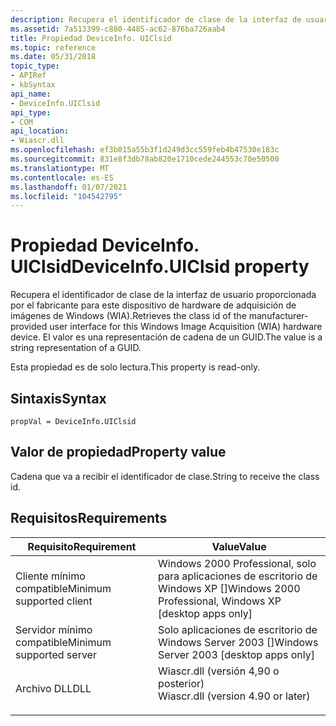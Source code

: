 ```yaml
---
description: Recupera el identificador de clase de la interfaz de usuario proporcionada por el fabricante para este dispositivo de hardware de adquisición de imágenes de Windows (WIA). El valor es una representación de cadena de un GUID.
ms.assetid: 7a513399-c880-4485-ac62-876ba726aab4
title: Propiedad DeviceInfo. UIClsid
ms.topic: reference
ms.date: 05/31/2018
topic_type:
- APIRef
- kbSyntax
api_name:
- DeviceInfo.UIClsid
api_type:
- COM
api_location:
- Wiascr.dll
ms.openlocfilehash: ef3b015a55b3f1d249d3cc559feb4b47530e183c
ms.sourcegitcommit: 831e8f3db78ab820e1710cede244553c70e50500
ms.translationtype: MT
ms.contentlocale: es-ES
ms.lasthandoff: 01/07/2021
ms.locfileid: "104542795"
---
```

# <a name="deviceinfouiclsid-property"></a><span data-ttu-id="8bcbc-104">Propiedad DeviceInfo. UIClsid</span><span class="sxs-lookup"><span data-stu-id="8bcbc-104">DeviceInfo.UIClsid property</span></span>

<span data-ttu-id="8bcbc-105">Recupera el identificador de clase de la interfaz de usuario proporcionada por el fabricante para este dispositivo de hardware de adquisición de imágenes de Windows (WIA).</span><span class="sxs-lookup"><span data-stu-id="8bcbc-105">Retrieves the class id of the manufacturer-provided user interface for this Windows Image Acquisition (WIA) hardware device.</span></span> <span data-ttu-id="8bcbc-106">El valor es una representación de cadena de un GUID.</span><span class="sxs-lookup"><span data-stu-id="8bcbc-106">The value is a string representation of a GUID.</span></span>

<span data-ttu-id="8bcbc-107">Esta propiedad es de solo lectura.</span><span class="sxs-lookup"><span data-stu-id="8bcbc-107">This property is read-only.</span></span>

## <a name="syntax"></a><span data-ttu-id="8bcbc-108">Sintaxis</span><span class="sxs-lookup"><span data-stu-id="8bcbc-108">Syntax</span></span>


```JScript
propVal = DeviceInfo.UIClsid
```



## <a name="property-value"></a><span data-ttu-id="8bcbc-109">Valor de propiedad</span><span class="sxs-lookup"><span data-stu-id="8bcbc-109">Property value</span></span>

<span data-ttu-id="8bcbc-110">Cadena que va a recibir el identificador de clase.</span><span class="sxs-lookup"><span data-stu-id="8bcbc-110">String to receive the class id.</span></span>

## <a name="requirements"></a><span data-ttu-id="8bcbc-111">Requisitos</span><span class="sxs-lookup"><span data-stu-id="8bcbc-111">Requirements</span></span>



| <span data-ttu-id="8bcbc-112">Requisito</span><span class="sxs-lookup"><span data-stu-id="8bcbc-112">Requirement</span></span> | <span data-ttu-id="8bcbc-113">Value</span><span class="sxs-lookup"><span data-stu-id="8bcbc-113">Value</span></span> |
|-------------------------------------|---------------------------------------------------------------------------------------------------------------|
| <span data-ttu-id="8bcbc-114">Cliente mínimo compatible</span><span class="sxs-lookup"><span data-stu-id="8bcbc-114">Minimum supported client</span></span><br/> | <span data-ttu-id="8bcbc-115">Windows 2000 Professional, solo para aplicaciones de escritorio de Windows XP \[\]</span><span class="sxs-lookup"><span data-stu-id="8bcbc-115">Windows 2000 Professional, Windows XP \[desktop apps only\]</span></span><br/>                                        |
| <span data-ttu-id="8bcbc-116">Servidor mínimo compatible</span><span class="sxs-lookup"><span data-stu-id="8bcbc-116">Minimum supported server</span></span><br/> | <span data-ttu-id="8bcbc-117">Solo aplicaciones de escritorio de Windows Server 2003 \[\]</span><span class="sxs-lookup"><span data-stu-id="8bcbc-117">Windows Server 2003 \[desktop apps only\]</span></span><br/>                                                          |
| <span data-ttu-id="8bcbc-118">Archivo DLL</span><span class="sxs-lookup"><span data-stu-id="8bcbc-118">DLL</span></span><br/>                      | <dl> <span data-ttu-id="8bcbc-119"><dt>Wiascr.dll (versión 4,90 o posterior)</dt></span><span class="sxs-lookup"><span data-stu-id="8bcbc-119"><dt>Wiascr.dll (version 4.90 or later)</dt></span></span> </dl> |



 

 




